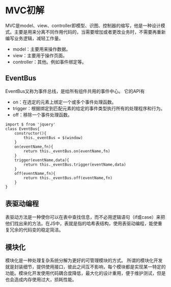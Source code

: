 # MVC初解
MVC是model、view、controller即模型、识图、控制器的缩写，他是一种设计模式。主要是用来分离不同作用代码的，当需要增加或者更改业务时，不需要再重新编写业务逻辑，减轻工作量。
* model：主要用来操作数据。
* view：主要用于操作页面。
* controller：其他。例如事件绑定等。

## EventBus
EventBus又称为事件总线，是给所有组件共用的事件中心。
它的API有
* on：在选定的元素上绑定一个或多个事件处理函数。
* trigger：根据绑定到匹配元素的给定的事件类型执行所有的处理程序和行为。
* off：移除一个事件处理函数。
```
import $ from 'jquery'
class EventBus{
    constructor(){
        this._eventBus = $(window)
    }
    on(eventName,fn){
        return this._eventBus.on(eventName,fn)
    }
    trigger(eventName,data){
        return this._eventBus.trigger(eventName,data)
    }
    off(eventName,fn){
        return this._eventBus.off(eventName,fn)
    }
}
```
## 表驱动编程
表驱动方法是一种使你可以在表中查找信息，而不必用逻辑语句（if或case）来把他们找出来的方法。在JS中，表就是指的哈希表结构，使用表驱动编程，能使重复冗余的代码变的稳定简洁。

## 模块化
模块化是一种处理复杂系统分解为更好的可管理模块的方式。
所谓的模块化开发就是封装细节，提供使用接口，彼此之间互不影响，每个模块都是实现某一特定的功能。模块化开发使用代码耦合度降低，最大化的设计重用，便于维护测试，但是也会造成内存使用过大，损耗性能。
